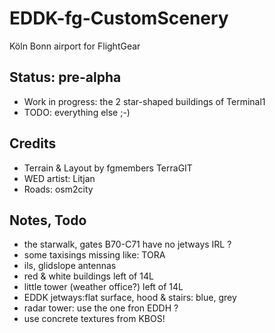 # EDDK-fg-CustomScenery
Köln Bonn airport for FlightGear

## Status: pre-alpha
* Work in progress: the 2 star-shaped buildings of Terminal1
* TODO: everything else ;-)

## Credits
* Terrain & Layout by fgmembers TerraGIT
* WED artist: Litjan
* Roads: osm2city

## Notes, Todo

* the starwalk, gates B70-C71 have no jetways IRL ?
* some taxisings missing like: TORA 
* ils, glidslope antennas
* red & white buildings left of 14L
* little tower (weather office?) left of 14L
* EDDK jetways:flat surface, hood & stairs: blue, grey
* radar tower: use the one fron EDDH ?
* use concrete textures from KBOS!
